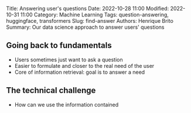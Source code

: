 Title: Answering user's questions
Date: 2022-10-28 11:00
Modified: 2022-10-31 11:00
Category: Machine Learning
Tags: question-answering, huggingface, transformers
Slug: find-answer
Authors: Henrique Brito
Summary: Our data science approach to answer users' questions

## Going back to fundamentals

- Users sometimes just want to ask a question
- Easier to formulate and closer to the real need of the user
- Core of information retrieval: goal is to answer a need

## The technical challenge

- How can we use the information contained